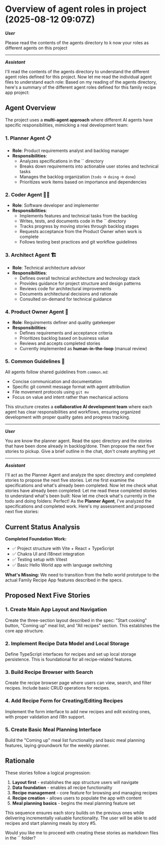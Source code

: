 <!-- Generated by SpecStory -->

# Overview of agent roles in project (2025-08-12 09:07Z)

_**User**_

Please read the contents of the agents directory to k now your roles as different agents on this project

---

_**Assistant**_

I'll read the contents of the agents directory to understand the different agent roles defined for this project. Now let me read the individual agent files to understand each role: Based on my reading of the agents directory, here's a summary of the different agent roles defined for this family recipe app project:

## Agent Overview

The project uses a **multi-agent approach** where different AI agents have specific responsibilities, mimicking a real development team:

### 1. **Planner Agent** 📋
- **Role**: Product requirements analyst and backlog manager
- **Responsibilities**: 
  - Analyzes specifications in the `` directory
  - Breaks down requirements into actionable user stories and technical tasks
  - Manages the backlog organization (`todo` → `doing` → `done`)
  - Prioritizes work items based on importance and dependencies

### 2. **Coder Agent** 👩‍💻
- **Role**: Software developer and implementer
- **Responsibilities**:
  - Implements features and technical tasks from the backlog
  - Writes, tests, and documents code in the `` directory
  - Tracks progress by moving stories through backlog stages
  - Requests acceptance from the Product Owner when work is complete
  - Follows testing best practices and git workflow guidelines

### 3. **Architect Agent** 🏗️
- **Role**: Technical architecture advisor
- **Responsibilities**:
  - Defines overall technical architecture and technology stack
  - Provides guidance for project structure and design patterns
  - Reviews code for architectural improvements
  - Documents architectural decisions and rationale
  - Consulted on-demand for technical guidance

### 4. **Product Owner Agent** 🎯
- **Role**: Requirements definer and quality gatekeeper
- **Responsibilities**:
  - Defines requirements and acceptance criteria
  - Prioritizes backlog based on business value
  - Reviews and accepts completed stories
  - Currently implemented as **human-in-the-loop** (manual review)

### 5. **Common Guidelines** 📜
All agents follow shared guidelines from `common.md`:
- Concise communication and documentation
- Specific git commit message format with agent attribution
- File movement protocols using `git mv`
- Focus on value and intent rather than mechanical actions

This structure creates a **collaborative AI development team** where each agent has clear responsibilities and workflows, ensuring organized development with proper quality gates and progress tracking.

---

_**User**_

You are know the planner agent. Read the spec directory and the stories that have been done already in backlog/done. Then propose the next five stories to pickup. Give a brief outline in the chat, don't create anything yet

---

_**Assistant**_

I'll act as the Planner Agent and analyze the spec directory and completed stories to propose the next five stories. Let me first examine the specifications and what's already been completed. Now let me check what stories have already been completed: Let me read these completed stories to understand what's been built: Now let me check what's currently in the todo and doing folders: Perfect! As the **Planner Agent**, I've analyzed the specifications and completed work. Here's my assessment and proposed next five stories:

## Current Status Analysis

**Completed Foundation Work:**
- ✅ Project structure with Vite + React + TypeScript
- ✅ Chakra UI and i18next integration
- ✅ Testing setup with Vitest
- ✅ Basic Hello World app with language switching

**What's Missing:** We need to transition from the hello world prototype to the actual Family Recipe App features described in the specs.

## Proposed Next Five Stories

### 1. **Create Main App Layout and Navigation**
Create the three-section layout described in the spec: "Start cooking" button, "Coming up" meal list, and "All recipes" section. This establishes the core app structure.

### 2. **Implement Recipe Data Model and Local Storage**
Define TypeScript interfaces for recipes and set up local storage persistence. This is foundational for all recipe-related features.

### 3. **Build Recipe Browser with Search**
Create the recipe browser page where users can view, search, and filter recipes. Include basic CRUD operations for recipes.

### 4. **Add Recipe Form for Creating/Editing Recipes**
Implement the form interface to add new recipes and edit existing ones, with proper validation and i18n support.

### 5. **Create Basic Meal Planning Interface**
Build the "Coming up" meal list functionality and basic meal planning features, laying groundwork for the weekly planner.

## Rationale

These stories follow a logical progression:
1. **Layout first** - establishes the app structure users will navigate
2. **Data foundation** - enables all recipe functionality 
3. **Recipe management** - core feature for browsing and managing recipes
4. **Recipe creation** - allows users to populate the app with content
5. **Meal planning basics** - begins the meal planning feature set

This sequence ensures each story builds on the previous ones while delivering incrementally valuable functionality. The user will be able to add recipes and start planning meals by story #5.

Would you like me to proceed with creating these stories as markdown files in the `` folder?

